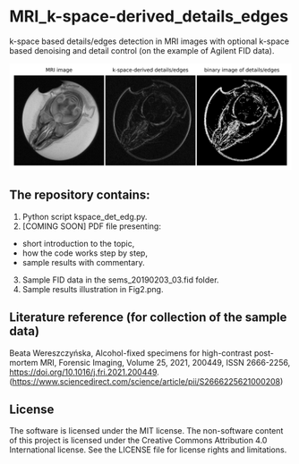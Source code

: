 # MRI_k-space-derived_details_edges
k-space based details/edges detection in MRI images with optional k-space based denoising and detail control (on the example of Agilent FID data).

![Figure](Fig2.png)

## The repository contains:
1. Python script kspace_det_edg.py.
2. [COMING SOON] PDF file presenting:
- short introduction to the topic,
- how the code works step by step,
- sample results with commentary.
3. Sample FID data in the sems_20190203_03.fid folder.
4. Sample results illustration in Fig2.png.

## Literature reference (for collection of the sample data)
Beata Wereszczyńska, Alcohol-fixed specimens for high-contrast post-mortem MRI, Forensic Imaging, Volume 25, 2021, 200449, ISSN 2666-2256, https://doi.org/10.1016/j.fri.2021.200449. (https://www.sciencedirect.com/science/article/pii/S2666225621000208)

## License
The software is licensed under the MIT license. The non-software content of this project is licensed under the Creative Commons Attribution 4.0 International license. See the LICENSE file for license rights and limitations.
